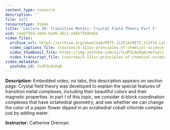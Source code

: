 ```yaml
---
content_type: resource
description: ''
file: null
resourcetype: Video
title: 'Lecture 28: Transition Metals: Crystal Field Theory Part I'
uid: cea5735d-3ed5-ba46-3b11-ea6575b9ea5e
video_files:
  archive_url: https://archive.org/download/MIT5.111F14/MIT5_111F14_L28_300k.mp4
  video_captions_file: /courses/5-111sc-principles-of-chemical-science-fall-2014/f38a763c2393504fa3c1a27202a79ea8_lLdPSLNxDqA.vtt
  video_thumbnail_file: https://img.youtube.com/vi/lLdPSLNxDqA/default.jpg
  video_transcript_file: /courses/5-111sc-principles-of-chemical-science-fall-2014/b55051934db9fd9eb9a88e009cdca165_lLdPSLNxDqA.pdf
video_metadata:
  youtube_id: lLdPSLNxDqA
---
```


**Description:** Embedded video, no tabs, this description appears on section page: Crystal field theory was developed to explain the special features of transition metal complexes, including their beautiful colors and their magnetic properties. In part I of this topic, we consider d-block coordination complexes that have octahedral geometry, and see whether we can change the color of a paper flower dipped in an octahedral cobalt chloride complex just by adding water.

**Instructor:** Catherine Drennan
